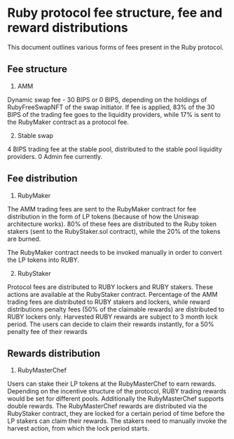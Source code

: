 # Ruby protocol fee structure, fee and reward distributions

This document outlines various forms of fees present in the Ruby protocol.

## Fee structure
1. AMM

Dynamic swap fee - 30 BIPS or 0 BIPS, depending on the holdings of RubyFreeSwapNFT of the swap initiator. 
If fee is applied, 83% of the 30 BIPS  of the trading fee goes to the liquidity providers, while 17% is sent to the RubyMaker contract as a protocol fee. 

2. Stable swap

4 BIPS trading fee at the stable pool, distributed to the stable pool liquidity providers. 0 Admin fee currently. 

## Fee distribution
1. RubyMaker

The AMM trading fees are sent to the RubyMaker contract for fee distribution in the form of LP tokens (because of how the Uniswap architecture works). 
80% of these fees are distributed to the Ruby token stakers (sent to the RubyStaker.sol contract), 
while the 20% of the tokens are burned.

The RubyMaker contract needs to be invoked manually in order to convert the LP tokens into RUBY.

2. RubyStaker

Protocol fees are distributed to RUBY lockers and RUBY stakers. These actions are available at the RubyStaker contract.
Percentage of  the AMM trading fees are distributed to RUBY stakers and lockers, while reward distributions penalty fees (50% of the claimable rewards)
are distributed to RUBY lockers only. 
Harvested RUBY rewards are subject to 3 month lock period. The users can decide to claim their rewards instantly, for a 50% penalty fee of their rewards

## Rewards distribution
1. RubyMasterChef

Users can stake their LP tokens at the RubyMasterChef to earn rewards. Depending on the incentive structure of the protocol, 
RUBY trading rewards would be set for different pools. Additionally the RubyMasterChef supports double rewards.
The RubyMasterChef rewards are distributed via the RubyStaker contract, 
they are locked for a certain period of time before the LP stakers can claim their rewards.
The stakers need to manually invoke the harvest action, from which the lock period starts.